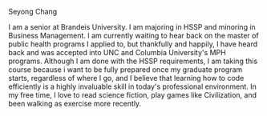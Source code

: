 Seyong Chang

I am a senior at Brandeis University. I am majoring in HSSP and minoring in Business Management. I am currently waiting to hear back on the master of public health programs I applied to, but thankfully and happily, I have heard back and was accepted into UNC and Columbia University's MPH programs. Although I am done with the HSSP requirements, I am taking this course because i want to be fully prepared once my graduate program starts, regardless of where I go, and I believe that learning how to code efficiently is a highly invaluable skill in today's professional environment. In my free time, I love to read science fiction, play games like Civilization, and been walking as exercise more recently. 
